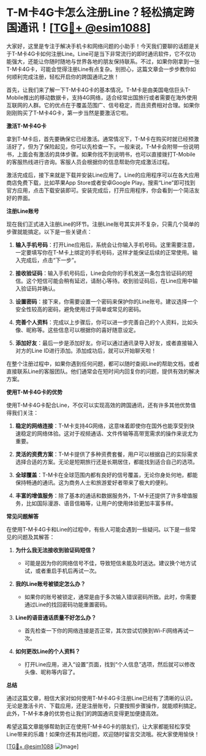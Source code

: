 # T-M卡4G卡怎么注册Line？轻松搞定跨国通讯！[[TG💪+ @esim1088](https://t.me/s/esim1088)]

大家好，这里是专注于解决手机卡和网络问题的小助手！今天我们要聊的话题是关于T-M卡4G卡如何注册Line。Line可是当下非常流行的即时通讯软件，它不仅功能强大，还能让你随时随地与世界各地的朋友保持联系。不过，如果你刚拿到一张T-M卡4G卡，可能会觉得注册Line有点复杂。别担心，这篇文章会一步步教你如何顺利完成注册，轻松开启你的跨国通讯之旅！

首先，让我们来了解一下T-M卡4G卡的基本情况。T-M卡是由美国电信巨头T-Mobile推出的移动数据卡，支持4G网络，适合经常出国旅行或者需要在海外使用互联网的人群。它的优点在于覆盖范围广、信号稳定，而且资费相对合理。如果你刚刚购买了T-M卡4G卡，第一步当然是要激活它啦。

**激活T-M卡4G卡**

拿到T-M卡后，首先要确保它已经激活。通常情况下，T-M卡在购买时就已经预激活好了，但为了保险起见，你可以先检查一下。一般来说，T-M卡会附带一份说明书，上面会有激活的具体步骤。如果你找不到说明书，也可以直接拨打T-Mobile的客服热线进行咨询。客服人员会根据你的信息帮助你完成激活过程。

激活完成后，接下来就是下载并安装Line应用了。Line的应用程序可以在各大应用商店免费下载，比如苹果App Store或者安卓Google Play。搜索“Line”即可找到官方应用，点击下载安装即可。安装完成后，打开应用程序，你会看到一个简洁友好的界面。

**注册Line账号**

现在我们正式进入注册Line的环节。注册Line账号其实并不复杂，只需几个简单的步骤就能搞定。以下是一些关键点：

1. **输入手机号码**：打开Line应用后，系统会让你输入手机号码。这里需要注意，一定要填写你在T-M卡上绑定的手机号码，这样才能保证后续的正常使用。输入完成后，点击“下一步”。

2. **接收验证码**：输入手机号码后，Line会向你的手机发送一条包含验证码的短信。这个短信可能会稍有延迟，请耐心等待。收到验证码后，在Line应用中输入验证码并确认。

3. **设置密码**：接下来，你需要设置一个密码来保护你的Line账号。建议选择一个安全性较高的密码，避免使用过于简单或常见的密码。

4. **完善个人资料**：完成以上步骤后，你可以进一步完善自己的个人资料，比如头像、昵称等。这些信息可以根据你的喜好随意设定。

5. **添加好友**：最后一步是添加好友。你可以通过通讯录导入好友，或者直接输入对方的Line ID进行添加。添加成功后，就可以开始聊天啦！

在整个注册过程中，如果你遇到任何问题，都可以随时查阅Line的帮助文档，或者直接联系Line的客服团队。他们通常会在短时间内回复你的问题，提供有效的解决方案。

**使用T-M卡4G卡的优势**

使用T-M卡4G卡配合Line，不仅可以实现高效的跨国通讯，还有许多其他优势值得我们关注：

1. **稳定的网络连接**：T-M卡支持4G网络，这意味着即使你在国外也能享受到快速稳定的网络体验。这对于视频通话、文件传输等高带宽需求的操作来说尤为重要。

2. **灵活的资费方案**：T-M卡提供了多种资费套餐，用户可以根据自己的实际需求选择合适的方案。无论是短期旅行还是长期居住，都能找到适合自己的选项。

3. **全球覆盖**：T-M卡在全球范围内都有良好的信号覆盖，无论你身处何地，都能保持畅通的通讯。这为商务人士和旅游爱好者带来了极大的便利。

4. **丰富的增值服务**：除了基本的通话和数据服务外，T-M卡还提供了许多增值服务，比如国际漫游、语音信箱等，让用户的使用体验更加丰富多样。

**常见问题解答**

在使用T-M卡4G卡和Line的过程中，有些人可能会遇到一些疑问。以下是一些常见的问题及其解答：

1. **为什么我无法接收到验证码短信？**
   - 可能是因为你的网络信号不佳，导致短信未能及时送达。建议换个地方试试，或者重启手机后再试一次。

2. **我的Line账号被锁定怎么办？**
   - 如果你的账号被锁定，通常是由于多次输入错误密码所致。此时，你需要通过Line的找回密码功能重置密码。

3. **Line的语音通话质量不好怎么办？**
   - 首先检查一下你的网络连接是否正常，其次尝试切换到Wi-Fi网络再试一次。

4. **如何更改Line的个人资料？**
   - 打开Line应用，进入“设置”页面，找到“个人信息”选项，然后就可以修改头像、昵称等内容了。

**总结**

通过这篇文章，相信大家对如何使用T-M卡4G卡注册Line已经有了清晰的认识。无论是激活卡片、下载应用，还是注册账号，只要按照步骤操作，就能顺利搞定。此外，T-M卡本身的优势也让我们的跨国通讯变得更加便捷高效。

希望这篇文章能够帮助到正在使用T-M卡4G卡的朋友们，让大家都能轻松享受Line带来的乐趣！如果你还有其他问题，欢迎随时留言交流哦。祝大家使用愉快！

[[TG💪+ @esim1088](https://t.me/s/esim1088) ![Image](https://i.postimg.cc/4NQfJmqS/Snipaste-2025-05-13-00-14-12.png)]